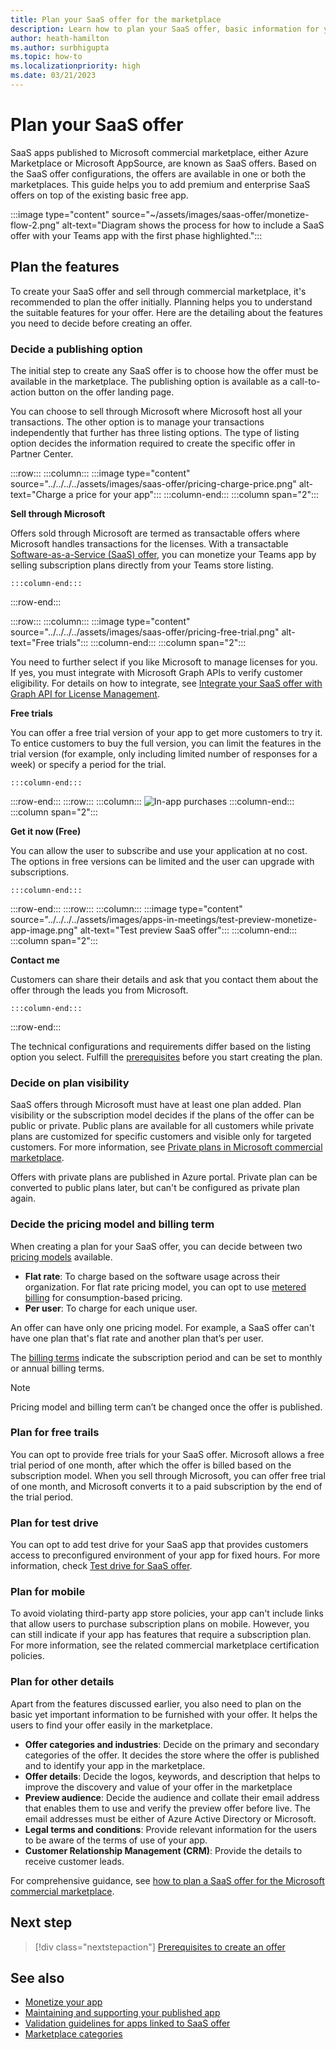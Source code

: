 ```yaml
---
title: Plan your SaaS offer for the marketplace
description: Learn how to plan your SaaS offer, basic information for your plan, and about the features and its functionalities.
author: heath-hamilton
ms.author: surbhigupta
ms.topic: how-to
ms.localizationpriority: high
ms.date: 03/21/2023
---
```


# Plan your SaaS offer

SaaS apps published to Microsoft commercial marketplace, either Azure Marketplace or Microsoft AppSource, are known as SaaS offers. Based on the SaaS offer configurations, the offers are available in one or both the marketplaces. This guide helps you to add premium and enterprise SaaS offers on top of the existing basic free app.

:::image type="content" source="~/assets/images/saas-offer/monetize-flow-2.png" alt-text="Diagram shows the process for how to include a SaaS offer with your Teams app with the first phase highlighted.":::

## Plan the features

To create your SaaS offer and sell through commercial marketplace, it's recommended to plan the offer initially. Planning helps you to understand the suitable features for your offer. Here are the detailing about the features you need to decide before creating an offer.

### Decide a publishing option

The initial step to create any SaaS offer is to choose how the offer must be available in the marketplace. The publishing option is available as a call-to-action button on the offer landing page.

You can choose to sell through Microsoft where Microsoft host all your transactions. The other option is to manage your transactions independently that further has three listing options. The type of listing option decides the information required to create the specific offer in Partner Center.

:::row:::
    :::column:::
        :::image type="content" source="../../../../assets/images/saas-offer/pricing-charge-price.png" alt-text="Charge a price for your app":::
    :::column-end:::
    :::column span="2":::

**Sell through Microsoft**

Offers sold through Microsoft are termed as transactable offers where Microsoft handles transactions for the licenses. With a transactable [Software-as-a-Service (SaaS) offer](~/concepts/deploy-and-publish/appsource/prepare/include-saas-offer.md), you can monetize your Teams app by selling subscription plans directly from your Teams store listing.

    :::column-end:::
:::row-end:::

:::row:::
    :::column:::
     :::image type="content" source="../../../../assets/images/saas-offer/pricing-free-trial.png" alt-text="Free trials":::
    :::column-end:::
    :::column span="2":::

You need to further select if you like Microsoft to manage licenses for you. If yes, you must integrate with Microsoft Graph APIs to verify customer eligibility. For details on how to integrate, see [Integrate your SaaS offer with Graph API for License Management](prerequisites.md#integrate-with-graph-usagerights-api).

**Free trials**

You can offer a free trial version of your app to get more customers to try it. To entice customers to buy the full version, you can limit the features in the trial version (for example, only including limited number of responses for a week) or specify a period for the trial.

    :::column-end:::
:::row-end:::
:::row:::
    :::column:::
        ![In-app purchases](~/assets/images/saas-offer/pricing-in-app-purchases.png)
    :::column-end:::
    :::column span="2":::

**Get it now (Free)**

You can allow the user to subscribe and use your application at no cost. The options in free versions can be limited and the user can upgrade with subscriptions.

    :::column-end:::
:::row-end:::
:::row:::
    :::column:::
        :::image type="content" source="../../../../assets/images/apps-in-meetings/test-preview-monetize-app-image.png" alt-text="Test preview SaaS offer":::
    :::column-end:::
    :::column span="2":::

**Contact me**

Customers can share their details and ask that you contact them about the offer through the leads you from Microsoft.

    :::column-end:::
:::row-end:::

The technical configurations and requirements differ based on the listing option you select. Fulfill the [prerequisites](prerequisites.md) before you start creating the plan.

### Decide on plan visibility

SaaS offers through Microsoft must have at least one plan added. Plan visibility or the subscription model decides if the plans of the offer can be public or private. Public plans are available for all customers while private plans are customized for specific customers and visible only for targeted customers. For more information, see [Private plans in Microsoft commercial marketplace](/partner-center/marketplace/private-plans?branch=main).

Offers with private plans are published in Azure portal. Private plan can be converted to public plans later, but can't be configured as private plan again.

### Decide the pricing model and billing term

When creating a plan for your SaaS offer, you can decide between two [pricing models](/partner-center/marketplace/plan-saas-offer?branch=main) available.

* **Flat rate**: To charge based on the software usage across their organization. For flat rate pricing model, you can opt to use [metered billing](/partner-center/marketplace/plans-pricing?branch=main) for consumption-based pricing.
* **Per user**: To charge for each unique user.

An offer can have only one pricing model. For example, a SaaS offer can't have one plan that's flat rate and another plan that’s per user.

The [billing terms](/partner-center/marketplace/plan-saas-offer?branch=main) indicate the subscription period and can be set to monthly or annual billing terms.

> [!NOTE]
> Pricing model and billing term can’t be changed once the offer is published.

### Plan for free trails

You can opt to provide free trials for your SaaS offer. Microsoft allows a free trial period of one month, after which the offer is billed based on the subscription model. When you sell through Microsoft, you can offer free trial of one month, and Microsoft converts it to a paid subscription by the end of the trial period.

### Plan for test drive

You can opt to add test drive for your SaaS app that provides customers access to preconfigured environment of your app for fixed hours. For more information, check [Test drive for SaaS offer](/partner-center/marketplace/create-new-saas-offer).

### Plan for mobile

To avoid violating third-party app store policies, your app can't include links that allow users to purchase subscription plans on mobile. However, you can still indicate if your app has features that require a subscription plan. For more information, see the related commercial marketplace certification policies.

### Plan for other details

Apart from the features discussed earlier, you also need to plan on the basic yet important information to be furnished with your offer. It helps the users to find your offer easily in the marketplace.

* **Offer categories and industries**: Decide on the primary and secondary categories of the offer. It decides the store where the offer is published and to identify your app in the marketplace.
* **Offer details**: Decide the logos, keywords, and description that helps to improve the discovery and value of your offer in the marketplace
* **Preview audience**: Decide the audience and collate their email address that enables them to use and verify the preview offer before live. The email addresses must be either of Azure Active Directory or Microsoft.
* **Legal terms and conditions**: Provide relevant information for the users to be aware of the terms of use of your app.
* **Customer Relationship Management (CRM)**: Provide the details to receive customer leads.

For comprehensive guidance, see [how to plan a SaaS offer for the Microsoft commercial marketplace](/azure/marketplace/plan-saas-offer).

## Next step

> [!div class="nextstepaction"]
> [Prerequisites to create an offer](prerequisites.md)

## See also

* [Monetize your app](monetize-overview.md)
* [Maintaining and supporting your published app](../post-publish/overview.md)
* [Validation guidelines for apps linked to SaaS offer](teams-store-validation-guidelines.md#apps-linked-to-saas-offer)
* [Marketplace categories](/partner-center/marketplace/marketplace-categories-industries)
